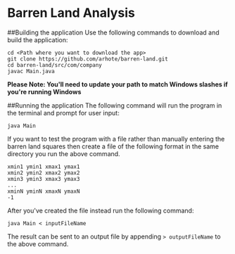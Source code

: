 Barren Land Analysis
=====================
##Building the application
Use the following commands to download and build the application:
```
cd <Path where you want to download the app>
git clone https://github.com/arhote/barren-land.git
cd barren-land/src/com/company
javac Main.java
```
**Please Note: You'll need to update your path to match Windows slashes if you're running Windows**

##Running the application
The following command will run the program in the terminal and prompt for user input:
```
java Main
```
If you want to test the program with a file rather than manually entering the barren land squares then create a file of 
the following format in the same directory you run the above command.
```
xmin1 ymin1 xmax1 ymax1
xmin2 ymin2 xmax2 ymax2
xmin3 ymin3 xmax3 ymax3
...
xminN yminN xmaxN ymaxN
-1
```
After you've created the file instead run the following command:
```
java Main < inputFileName
```
The result can be sent to an output file by appending `> outputFileName` to the above command.